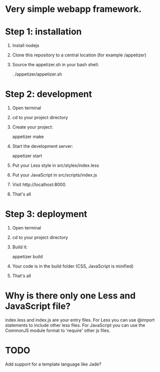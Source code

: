 Very simple webapp framework.
====

Step 1: installation
====
1. Install nodejs
2. Clone this repository to a central location (for example /appetizer)
3. Source the appetizer.sh in your bash shell:

    . /appetizer/appetizer.sh

Step 2: development
====
1. Open terminal
2. cd to your project directory
3. Create your project:

    appetizer make

4. Start the development server:

    appetizer start

5. Put your Less style in src/styles/index.less
6. Put your JavaScript in src/scripts/index.js
7. Visit http://localhost:8000.
8. That's all

Step 3: deployment
====
1. Open terminal
2. cd to your project directory
3. Build it:

    appetizer build

4. Your code is in the build folder (CSS, JavaScript is minified)
5. That's all

Why is there only one Less and JavaScript file?
====
index.less and index.js are your entry files. For Less you can use @import statements to include other less files.
For JavaScript you can use the CommonJS module format to 'require' other js files.

TODO
====
Add support for a template language like Jade?